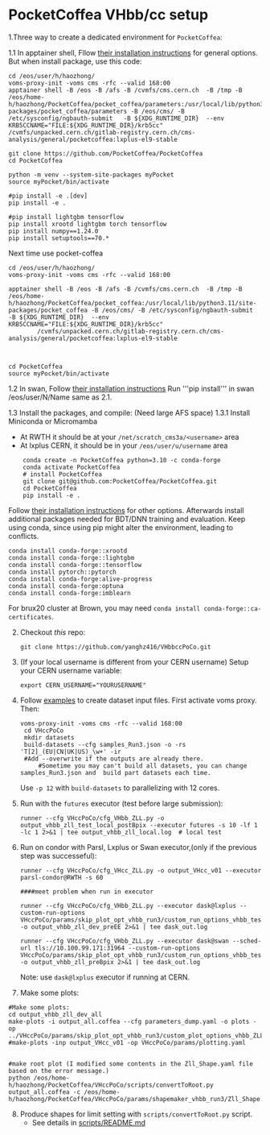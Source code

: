 # PocketCoffea VHbb/cc setup

1.Three way to create a dedicated environment for `PocketCoffea`:

1.1 In apptainer shell, Fllow [their installation instructions](https://github.com/De-Cristo/VHccPoCo/tree/vhbb_dev/params/skip_plot_opt_vhbb_run3) for general options.
   But when install package, use this code:
```
cd /eos/user/h/haozhong/
voms-proxy-init -voms cms -rfc --valid 168:00
apptainer shell -B /eos -B /afs -B /cvmfs/cms.cern.ch  -B /tmp -B /eos/home-h/haozhong/PocketCoffea/pocket_coffea/parameters:/usr/local/lib/python3.11/site-packages/pocket_coffea/parameters -B /eos/cms/ -B /etc/sysconfig/ngbauth-submit   -B ${XDG_RUNTIME_DIR}  --env KRB5CCNAME="FILE:${XDG_RUNTIME_DIR}/krb5cc"                /cvmfs/unpacked.cern.ch/gitlab-registry.cern.ch/cms-analysis/general/pocketcoffea:lxplus-el9-stable

git clone https://github.com/PocketCoffea/PocketCoffea
cd PocketCoffea

python -m venv --system-site-packages myPocket
source myPocket/bin/activate

#pip install -e .[dev]  
pip install -e .                          

#pip install lightgbm tensorflow
pip install xrootd lightgbm torch tensorflow     
pip install numpy==1.24.0
pip install setuptools==70.*

```
Next time use pocket-coffea
```
cd /eos/user/h/haozhong/
voms-proxy-init -voms cms -rfc --valid 168:00

apptainer shell -B /eos -B /afs -B /cvmfs/cms.cern.ch  -B /tmp -B /eos/home-h/haozhong/PocketCoffea/pocket_coffea:/usr/local/lib/python3.11/site-packages/pocket_coffea -B /eos/cms/ -B /etc/sysconfig/ngbauth-submit   -B ${XDG_RUNTIME_DIR}  --env KRB5CCNAME="FILE:${XDG_RUNTIME_DIR}/krb5cc"        
        /cvmfs/unpacked.cern.ch/gitlab-registry.cern.ch/cms-analysis/general/pocketcoffea:lxplus-el9-stable



cd PocketCoffea
source myPocket/bin/activate

```

1.2 In swan, Follow [their installation instructions](https://github.com/PocketCoffea/Tutorials/blob/main/Analysis_Facilities_Setup/README.md)
Run '''pip install''' in swan /eos/user/N/Name same as 2.1.


1.3  Install the packages, and compile: (Need large AFS space)
1.3.1 Install Miniconda or Micromamba
   * At RWTH it should be at your `/net/scratch_cms3a/<username>` area
   * At lxplus CERN, it should be in your `/eos/user/u/username` area
```
	conda create -n PocketCoffea python=3.10 -c conda-forge
	conda activate PocketCoffea
	# install PocketCoffea
	git clone git@github.com:PocketCoffea/PocketCoffea.git
	cd PocketCoffea
	pip install -e .
```
Follow [their installation instructions](https://pocketcoffea.readthedocs.io/en/latest/installation.html) for other options.
Afterwards install additional packages needed for BDT/DNN training and evaluation. Keep using conda, since using pip might
alter the environment, leading to conflicts.
```
conda install conda-forge::xrootd
conda install conda-forge::lightgbm
conda install conda-forge::tensorflow
conda install pytorch::pytorch
conda install conda-forge:alive-progress
conda install conda-forge:optuna
conda install conda-forge:imblearn
```
For brux20 cluster at Brown, you may need `conda install conda-forge::ca-certificates`.

2. Checkout *this* repo:
    ```
	git clone https://github.com/yanghz416/VHbbccPoCo.git
    ```

    
3. (If your local username is different from your CERN username) Setup your CERN username variable:
    ```
    export CERN_USERNAME="YOURUSERNAME"
    ```

  
4. Follow [examples](https://pocketcoffea.readthedocs.io/en/latest/analysis_example.html) to create dataset input files.
 First activate voms proxy. Then:
    ```
	voms-proxy-init -voms cms -rfc --valid 168:00
	 cd VHccPoCo
	 mkdir datasets
	 build-datasets --cfg samples_Run3.json -o -rs 'T[2]_(EU|CN|UK|US)_\w+' -ir 
	 #Add --overwrite if the outputs are already there.
         #Sometime you may can't build all datasets, you can change samples_Run3.json and  build part datasets each time.
    
    ```
    Use `-p 12` with `build-datasets` to parallelizing with 12 cores.
   
5. Run with the `futures` executor (test before large submission):
    ```
    runner --cfg VHccPoCo/cfg_VHbb_ZLL.py -o output_vhbb_zll_test_local_postBpix --executor futures -s 10 -lf 1 -lc 1 2>&1 | tee output_vhbb_zll_local.log  # local test
    ```
    
6. Run on condor with Parsl, Lxplus or Swan executor,(only if the previous step was successeful):
    ```
    runner --cfg VHccPoCo/cfg_VHcc_ZLL.py -o output_VHcc_v01 --executor parsl-condor@RWTH -s 60

    ####meet problem when run in executor

	runner --cfg VHccPoCo/cfg_VHbb_ZLL.py --executor dask@lxplus --custom-run-options VHccPoCo/params/skip_plot_opt_vhbb_run3/custom_run_options_vhbb_test.yaml  -o output_vhbb_zll_dev_preEE 2>&1 | tee dask_out.log 
	
	runner --cfg VHccPoCo/cfg_VHbb_ZLL.py --executor dask@swan --sched-url tls://10.100.99.171:31964 --custom-run-options VHccPoCo/params/skip_plot_opt_vhbb_run3/custom_run_options_vhbb_test.yaml  -o output_vhbb_zll_preBpix 2>&1 | tee dask_out.log
    ```
	Note: use `dask@lxplus` executor if running at CERN.

7. Make some plots:
```
#Make some plots:
cd output_vhbb_zll_dev_all
make-plots -i output_all.coffea --cfg parameters_dump.yaml -o plots -op ../VHccPoCo/params/skip_plot_opt_vhbb_run3/custom_plot_options_vhbb_ZLL.yaml
#make-plots -inp output_VHcc_v01 -op VHccPoCo/params/plotting.yaml


#make root plot (I modified some contents in the Zll_Shape.yaml file based on the error message.)
python /eos/home-h/haozhong/PocketCoffea/VHccPoCo/scripts/convertToRoot.py output_all.coffea -c /eos/home-h/haozhong/PocketCoffea/VHccPoCo/params/shapemaker_vhbb_run3/Zll_Shape.yaml

```

8. Produce shapes for limit setting with `scripts/convertToRoot.py` script.
   * See details in [scripts/README.md](scripts/README.md)
